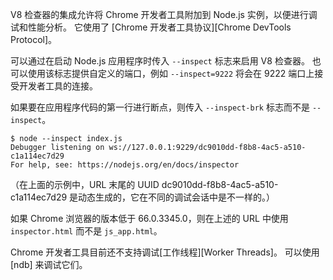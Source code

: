 
V8 检查器的集成允许将 Chrome 开发者工具附加到 Node.js 实例，以便进行调试和性能分析。 
它使用了 [Chrome 开发者工具协议][Chrome DevTools Protocol]。

可以通过在启动 Node.js 应用程序时传入 `--inspect` 标志来启用 V8 检查器。 
也可以使用该标志提供自定义的端口，例如 `--inspect=9222` 将会在 9222 端口上接受开发者工具的连接。

如果要在应用程序代码的第一行进行断点，则传入 `--inspect-brk` 标志而不是 `--inspect`。

```console
$ node --inspect index.js
Debugger listening on ws://127.0.0.1:9229/dc9010dd-f8b8-4ac5-a510-c1a114ec7d29
For help, see: https://nodejs.org/en/docs/inspector
```

（在上面的示例中，URL 末尾的 UUID dc9010dd-f8b8-4ac5-a510-c1a114ec7d29 是动态生成的，它在不同的调试会话中是不一样的。）

如果 Chrome 浏览器的版本低于 66.0.3345.0，则在上述的 URL 中使用 `inspector.html` 而不是 `js_app.html`。

Chrome 开发者工具目前还不支持调试[工作线程][Worker Threads]。 
可以使用 [ndb] 来调试它们。

